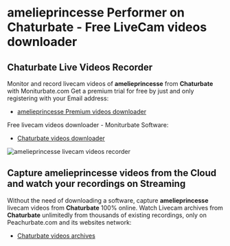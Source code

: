 # amelieprincesse Performer on Chaturbate - Free LiveCam videos downloader

## Chaturbate Live Videos Recorder

Monitor and record livecam videos of **amelieprincesse** from **Chaturbate** with Moniturbate.com
Get a premium trial for free by just and only registering with your Email address:
* [amelieprincesse Premium videos downloader](https://moniturbate.com/request-demo-licence-key.html)

Free livecam videos downloader - Moniturbate Software:
* [Chaturbate videos downloader](https://moniturbate.com/moniturbate-download-software.html)

![amelieprincesse livecam videos recorder](https://peachurnet.com/templates/moniturbate-software.png)


## Capture amelieprincesse videos from the Cloud and watch your recordings on Streaming

Without the need of downloading a software, capture **amelieprincesse** livecam videos from **Chaturbate** 100% online.
Watch Livecam archives from **Chaturbate** unlimitedly from thousands of existing recordings, only on Peachurbate.com and its websites network:
* [Chaturbate videos archives](https://peachurnet.com/)